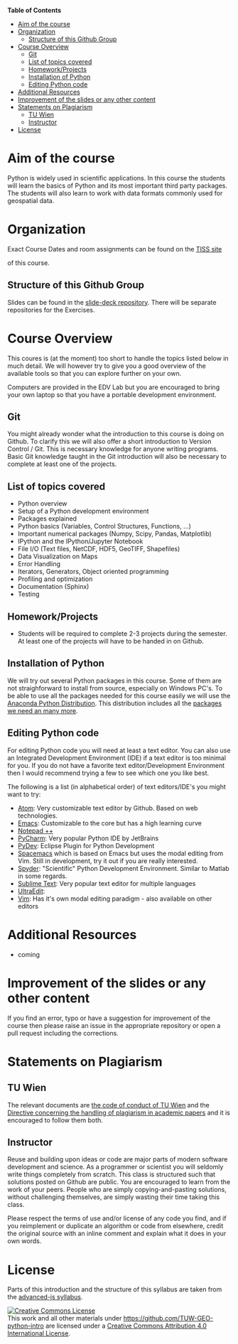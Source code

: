 <!-- markdown-toc start - Don't edit this section. Run M-x markdown-toc-generate-toc again -->
**Table of Contents**

- [Aim of the course](#aim-of-the-course)
- [Organization](#organization)
    - [Structure of this Github Group](#structure-of-this-github-group)
- [Course Overview](#course-overview)
    - [Git](#git)
    - [List of topics covered](#list-of-topics-covered)
    - [Homework/Projects](#homeworkprojects)
    - [Installation of Python](#installation-of-python)
    - [Editing Python code](#editing-python-code)
- [Additional Resources](#additional-resources)
- [Improvement of the slides or any other content](#improvement-of-the-slides-or-any-other-content)
- [Statements on Plagiarism](#statements-on-plagiarism)
    - [TU Wien](#tu-wien)
    - [Instructor](#instructor)
- [License](#license)

<!-- markdown-toc end -->

# Aim of the course

Python is widely used in scientific applications. In this course the students
will learn the basics of Python and its most important third party packages. The
students will also learn to work with data formats commonly used for geospatial
data.

# Organization

Exact Course Dates and room assignments can be found on the
[TISS site](https://tiss.tuwien.ac.at/course/courseDetails.xhtml?windowId=e8e&courseNr=120050&semester=2015W)

of this course.

## Structure of this Github Group ##

Slides can be found in the [slide-deck repository](https://github.com/TUW-GEO-python-intro/slide-deck).
There will be separate repositories for the Exercises.

# Course Overview

This coures is (at the moment) too short to handle the topics listed below in
much detail. We will however try to give you a good overview of the available
tools so that you can explore further on your own.

Computers are provided in the EDV Lab but you are encouraged to bring your own
laptop so that you have a portable development environment.

## Git

You might already wonder what the introduction to this course is doing on
Github. To clarify this we will also offer a short introduction to Version
Control / Git. This is necessary knowledge for anyone writing programs. Basic
Git knowledge taught in the Git introduction will also be necessary to complete
at least one of the projects.

## List of topics covered

- Python overview
- Setup of a Python development environment
- Packages explained
- Python basics (Variables, Control Structures, Functions, ...)
- Important numerical packages (Numpy, Scipy, Pandas, Matplotlib)
- IPython and the IPython/Jupyter Notebook
- File I/O (Text files, NetCDF, HDF5, GeoTIFF, Shapefiles)
- Data Visualization on Maps
- Error Handling
- Iterators, Generators, Object oriented programming
- Profiling and optimization
- Documentation (Sphinx)
- Testing

## Homework/Projects 

- Students will be required to complete 2-3 projects during the semester. At
  least one of the projects will have to be handed in on Github.

## Installation of Python

We will try out several Python packages in this course. Some of them are not
straighforward to install from source, especially on Windows PC's. To be able to
use all the packages needed for this course easily we will use the
[Anaconda Python Distribution](https://www.continuum.io/downloads#all). This
distribution includes all the
[packages we need an many more](http://docs.continuum.io/anaconda/pkg-docs).

## Editing Python code

For editing Python code you will need at least a text editor. You can also use
an Integrated Development Environment (IDE) if a text editor is too minimal for
you. If you do not have a favorite text editor/Development Environment then I
would recommend trying a few to see which one you like best.

The following is a list (in alphabetical order) of text editors/IDE's you might
want to try:

- [Atom](https://atom.io/): Very customizable text editor by Github. Based on
  web technologies.
- [Emacs](http://www.gnu.org/software/emacs/): Customizable to the core but has
  a high learning curve
- [Notepad ++](https://notepad-plus-plus.org/)
- [PyCharm](https://www.jetbrains.com/pycharm/): Very popular Python IDE by JetBrains
- [PyDev](http://www.pydev.org/): Eclipse Plugin for Python Development
- [Spacemacs](https://github.com/syl20bnr/spacemacs) which is based on Emacs but
  uses the modal editing from Vim. Still in development, try it out if you are
  really interested.
- [Spyder](https://github.com/spyder-ide/spyder): "Scientific" Python
  Development Environment. Similar to Matlab in some regards.
- [Sublime Text](http://www.sublimetext.com/): Very popular text editor for
  multiple languages
- [UltraEdit](http://www.ultraedit.com/):
- [Vim](http://www.vim.org/): Has it's own modal editing paradigm - also
  available on other editors


# Additional Resources

- coming

# Improvement of the slides or any other content

If you find an error, typo or have a suggestion for improvement of the course
then please raise an issue in the appropriate repository or open a pull request
including the corrections.

# Statements on Plagiarism

## TU Wien

The relevant documents are
[the code of conduct of TU Wien](http://www.tuwien.ac.at/en/services/recht/studium_und_forschung/information_betreffend_studierende/code_of_conduct_regeln_zur_sicherung_guter_wissenschaftlicher_praxis_beschluss_des_rektorates_vom_23_oktober_2007_deutsche_fassung_englische_fassung/)
and the
[Directive concerning the handling of plagiarism in academic papers](https://www.tuwien.ac.at/fileadmin/t/ukanzlei/Umgang_mit_Plagiaten_Engl.pdf)
and it is encouraged to follow them both.

## Instructor

Reuse and building upon ideas or code are major parts of modern software
development and science. As a programmer or scientist you will seldomly write
things completely from scratch. This class is structured such that solutions
posted on Github are public. You are encouraged to learn from the work of your
peers. People who are simply copying-and-pasting solutions, without challenging
themselves, are simply wasting their time taking this class.

Please respect the terms of use and/or license of any code you find, and if you
reimplement or duplicate an algorithm or code from elsewhere, credit the
original source with an inline comment and explain what it does in your own
words.

# License

Parts of this introduction and the structure of this syllabus are taken from the
[advanced-js syllabus](https://github.com/advanced-js/syllabus). 

<a rel="license" href="http://creativecommons.org/licenses/by/4.0/"><img
alt="Creative Commons License" style="border-width:0"
src="https://i.creativecommons.org/l/by/4.0/88x31.png" /></a><br />This <span
xmlns:dct="http://purl.org/dc/terms/" href="http://purl.org/dc/dcmitype/Text"
rel="dct:type">work</span> and all other materials under
https://github.com/TUW-GEO-python-intro are licensed under a <a rel="license"
href="http://creativecommons.org/licenses/by/4.0/">Creative Commons Attribution
4.0 International License</a>.
